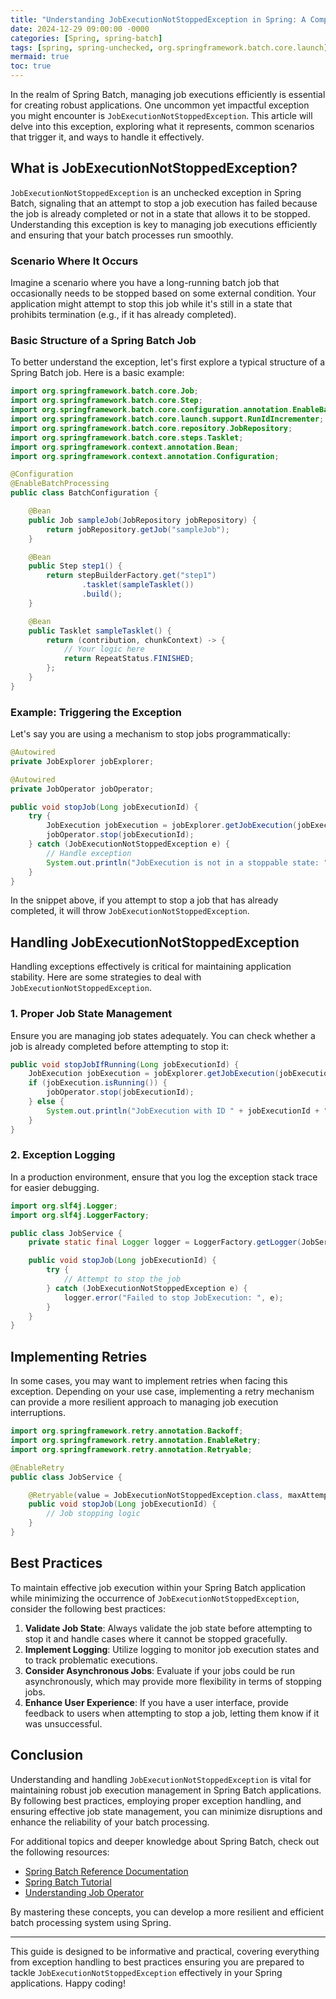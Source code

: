 ```yaml
---
title: "Understanding JobExecutionNotStoppedException in Spring: A Comprehensive Guide"
date: 2024-12-29 09:00:00 -0000
categories: [Spring, spring-batch]
tags: [spring, spring-unchecked, org.springframework.batch.core.launch]
mermaid: true
toc: true
---
```



In the realm of Spring Batch, managing job executions efficiently is essential for creating robust applications. One uncommon yet impactful exception you might encounter is `JobExecutionNotStoppedException`. This article will delve into this exception, exploring what it represents, common scenarios that trigger it, and ways to handle it effectively.

## What is JobExecutionNotStoppedException?

`JobExecutionNotStoppedException` is an unchecked exception in Spring Batch, signaling that an attempt to stop a job execution has failed because the job is already completed or not in a state that allows it to be stopped. Understanding this exception is key to managing job executions efficiently and ensuring that your batch processes run smoothly.

### Scenario Where It Occurs

Imagine a scenario where you have a long-running batch job that occasionally needs to be stopped based on some external condition. Your application might attempt to stop this job while it's still in a state that prohibits termination (e.g., if it has already completed).

### Basic Structure of a Spring Batch Job

To better understand the exception, let's first explore a typical structure of a Spring Batch job. Here is a basic example:

```java
import org.springframework.batch.core.Job;
import org.springframework.batch.core.Step;
import org.springframework.batch.core.configuration.annotation.EnableBatchProcessing;
import org.springframework.batch.core.launch.support.RunIdIncrementer;
import org.springframework.batch.core.repository.JobRepository;
import org.springframework.batch.core.steps.Tasklet;
import org.springframework.context.annotation.Bean;
import org.springframework.context.annotation.Configuration;

@Configuration
@EnableBatchProcessing
public class BatchConfiguration {

    @Bean
    public Job sampleJob(JobRepository jobRepository) {
        return jobRepository.getJob("sampleJob");
    }

    @Bean
    public Step step1() {
        return stepBuilderFactory.get("step1")
                .tasklet(sampleTasklet())
                .build();
    }

    @Bean
    public Tasklet sampleTasklet() {
        return (contribution, chunkContext) -> {
            // Your logic here
            return RepeatStatus.FINISHED;
        };
    }
}
```

### Example: Triggering the Exception

Let's say you are using a mechanism to stop jobs programmatically:

```java
@Autowired
private JobExplorer jobExplorer;

@Autowired
private JobOperator jobOperator;

public void stopJob(Long jobExecutionId) {
    try {
        JobExecution jobExecution = jobExplorer.getJobExecution(jobExecutionId);
        jobOperator.stop(jobExecutionId);
    } catch (JobExecutionNotStoppedException e) {
        // Handle exception
        System.out.println("JobExecution is not in a stoppable state: " + e.getMessage());
    }
}
```

In the snippet above, if you attempt to stop a job that has already completed, it will throw `JobExecutionNotStoppedException`.

## Handling JobExecutionNotStoppedException

Handling exceptions effectively is critical for maintaining application stability. Here are some strategies to deal with `JobExecutionNotStoppedException`.

### 1. Proper Job State Management

Ensure you are managing job states adequately. You can check whether a job is already completed before attempting to stop it:

```java
public void stopJobIfRunning(Long jobExecutionId) {
    JobExecution jobExecution = jobExplorer.getJobExecution(jobExecutionId);
    if (jobExecution.isRunning()) {
        jobOperator.stop(jobExecutionId);
    } else {
        System.out.println("JobExecution with ID " + jobExecutionId + " is not running.");
    }
}
```

### 2. Exception Logging

In a production environment, ensure that you log the exception stack trace for easier debugging.

```java
import org.slf4j.Logger;
import org.slf4j.LoggerFactory;

public class JobService {
    private static final Logger logger = LoggerFactory.getLogger(JobService.class);

    public void stopJob(Long jobExecutionId) {
        try {
            // Attempt to stop the job
        } catch (JobExecutionNotStoppedException e) {
            logger.error("Failed to stop JobExecution: ", e);
        }
    }
}
```

## Implementing Retries

In some cases, you may want to implement retries when facing this exception. Depending on your use case, implementing a retry mechanism can provide a more resilient approach to managing job execution interruptions.

```java
import org.springframework.retry.annotation.Backoff;
import org.springframework.retry.annotation.EnableRetry;
import org.springframework.retry.annotation.Retryable;

@EnableRetry
public class JobService {

    @Retryable(value = JobExecutionNotStoppedException.class, maxAttempts = 3, backoff = @Backoff(delay = 2000))
    public void stopJob(Long jobExecutionId) {
        // Job stopping logic
    }
}
```

## Best Practices

To maintain effective job execution within your Spring Batch application while minimizing the occurrence of `JobExecutionNotStoppedException`, consider the following best practices:

1. **Validate Job State**: Always validate the job state before attempting to stop it and handle cases where it cannot be stopped gracefully.
2. **Implement Logging**: Utilize logging to monitor job execution states and to track problematic executions.
3. **Consider Asynchronous Jobs**: Evaluate if your jobs could be run asynchronously, which may provide more flexibility in terms of stopping jobs.
4. **Enhance User Experience**: If you have a user interface, provide feedback to users when attempting to stop a job, letting them know if it was unsuccessful.

## Conclusion

Understanding and handling `JobExecutionNotStoppedException` is vital for maintaining robust job execution management in Spring Batch applications. By following best practices, employing proper exception handling, and ensuring effective job state management, you can minimize disruptions and enhance the reliability of your batch processing.

For additional topics and deeper knowledge about Spring Batch, check out the following resources:

- [Spring Batch Reference Documentation](https://docs.spring.io/spring-batch/docs/current/reference/html/)
- [Spring Batch Tutorial](https://spring.io/guides/gs/batch-processing/)
- [Understanding Job Operator](https://docs.spring.io/spring-batch/docs/current/reference/html/#jobOperator)

By mastering these concepts, you can develop a more resilient and efficient batch processing system using Spring.

--- 

This guide is designed to be informative and practical, covering everything from exception handling to best practices ensuring you are prepared to tackle `JobExecutionNotStoppedException` effectively in your Spring applications. Happy coding!